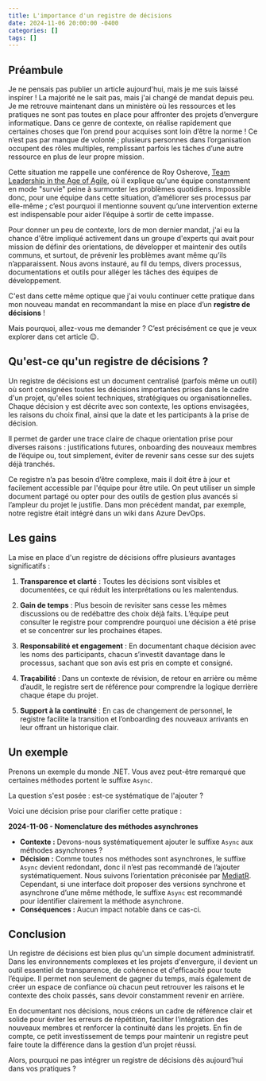 ```yaml
---
title: L'importance d'un registre de décisions
date: 2024-11-06 20:00:00 -0400
categories: []
tags: []
---
```


## Préambule

Je ne pensais pas publier un article aujourd'hui, mais je me suis laissé inspirer ! La majorité ne le sait pas, mais j'ai changé de mandat depuis peu. Je me retrouve maintenant dans un ministère où les ressources et les pratiques ne sont pas toutes en place pour affronter des projets d’envergure informatique. Dans ce genre de contexte, on réalise rapidement que certaines choses que l’on prend pour acquises sont loin d’être la norme ! Ce n’est pas par manque de volonté ; plusieurs personnes dans l’organisation occupent des rôles multiples, remplissant parfois les tâches d’une autre ressource en plus de leur propre mission.

Cette situation me rappelle une conférence de Roy Osherove, [Team Leadership in the Age of Agile](https://youtu.be/sSdMcqxkEdo?si=x4MAB1Vh155er8U5&t=2424), où il explique qu'une équipe constamment en mode "survie" peine à surmonter les problèmes quotidiens. Impossible donc, pour une équipe dans cette situation, d’améliorer ses processus par elle-même ; c’est pourquoi il mentionne souvent qu’une intervention externe est indispensable pour aider l’équipe à sortir de cette impasse.

Pour donner un peu de contexte, lors de mon dernier mandat, j'ai eu la chance d'être impliqué activement dans un groupe d'experts qui avait pour mission de définir des orientations, de développer et maintenir des outils communs, et surtout, de prévenir les problèmes avant même qu’ils n’apparaissent. Nous avons instauré, au fil du temps, divers processus, documentations et outils pour alléger les tâches des équipes de développement.

C'est dans cette même optique que j'ai voulu continuer cette pratique dans mon nouveau mandat en recommandant la mise en place d’un **registre de décisions** !

Mais pourquoi, allez-vous me demander ? C’est précisément ce que je veux explorer dans cet article 😉.

## Qu'est-ce qu'un registre de décisions ?

Un registre de décisions est un document centralisé (parfois même un outil) où sont consignées toutes les décisions importantes prises dans le cadre d'un projet, qu'elles soient techniques, stratégiques ou organisationnelles. Chaque décision y est décrite avec son contexte, les options envisagées, les raisons du choix final, ainsi que la date et les participants à la prise de décision.

Il permet de garder une trace claire de chaque orientation prise pour diverses raisons : justifications futures, onboarding des nouveaux membres de l’équipe ou, tout simplement, éviter de revenir sans cesse sur des sujets déjà tranchés.

Ce registre n’a pas besoin d’être complexe, mais il doit être à jour et facilement accessible par l'équipe pour être utile. On peut utiliser un simple document partagé ou opter pour des outils de gestion plus avancés si l’ampleur du projet le justifie. Dans mon précédent mandat, par exemple, notre registre était intégré dans un wiki dans Azure DevOps.

## Les gains

La mise en place d'un registre de décisions offre plusieurs avantages significatifs :

1. **Transparence et clarté** : Toutes les décisions sont visibles et documentées, ce qui réduit les interprétations ou les malentendus.

2. **Gain de temps** : Plus besoin de revisiter sans cesse les mêmes discussions ou de redébattre des choix déjà faits. L’équipe peut consulter le registre pour comprendre pourquoi une décision a été prise et se concentrer sur les prochaines étapes.

3. **Responsabilité et engagement** : En documentant chaque décision avec les noms des participants, chacun s’investit davantage dans le processus, sachant que son avis est pris en compte et consigné.

4. **Traçabilité** : Dans un contexte de révision, de retour en arrière ou même d’audit, le registre sert de référence pour comprendre la logique derrière chaque étape du projet.

5. **Support à la continuité** : En cas de changement de personnel, le registre facilite la transition et l’onboarding des nouveaux arrivants en leur offrant un historique clair.

## Un exemple

Prenons un exemple du monde .NET. Vous avez peut-être remarqué que certaines méthodes portent le suffixe `Async`.

La question s'est posée : est-ce systématique de l'ajouter ?

Voici une décision prise pour clarifier cette pratique :

**2024-11-06 - Nomenclature des méthodes asynchrones**

- **Contexte :** Devons-nous systématiquement ajouter le suffixe `Async` aux méthodes asynchrones ?
- **Décision :** Comme toutes nos méthodes sont asynchrones, le suffixe `Async` devient redondant, donc il n’est pas recommandé de l’ajouter systématiquement. Nous suivons l’orientation préconisée par [MediatR](https://github.com/jbogard/MediatR/blob/master/src/MediatR/IPublisher.cs). Cependant, si une interface doit proposer des versions synchrone et asynchrone d’une même méthode, le suffixe `Async` est recommandé pour identifier clairement la méthode asynchrone. 
- **Conséquences :** Aucun impact notable dans ce cas-ci.

## Conclusion

Un registre de décisions est bien plus qu'un simple document administratif. Dans les environnements complexes et les projets d'envergure, il devient un outil essentiel de transparence, de cohérence et d'efficacité pour toute l’équipe. Il permet non seulement de gagner du temps, mais également de créer un espace de confiance où chacun peut retrouver les raisons et le contexte des choix passés, sans devoir constamment revenir en arrière. 

En documentant nos décisions, nous créons un cadre de référence clair et solide pour éviter les erreurs de répétition, faciliter l’intégration des nouveaux membres et renforcer la continuité dans les projets. En fin de compte, ce petit investissement de temps pour maintenir un registre peut faire toute la différence dans la gestion d’un projet réussi.

Alors, pourquoi ne pas intégrer un registre de décisions dès aujourd'hui dans vos pratiques ?
